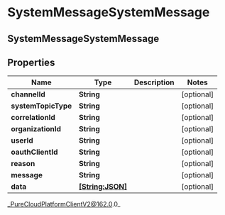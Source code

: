 # SystemMessageSystemMessage

## SystemMessageSystemMessage

## Properties

|Name | Type | Description | Notes|
|------------ | ------------- | ------------- | -------------|
| **channelId** | **String** |  | [optional] |
| **systemTopicType** | **String** |  | [optional] |
| **correlationId** | **String** |  | [optional] |
| **organizationId** | **String** |  | [optional] |
| **userId** | **String** |  | [optional] |
| **oauthClientId** | **String** |  | [optional] |
| **reason** | **String** |  | [optional] |
| **message** | **String** |  | [optional] |
| **data** | [**[String:JSON]**](JSON) |  | [optional] |



_PureCloudPlatformClientV2@162.0.0_
